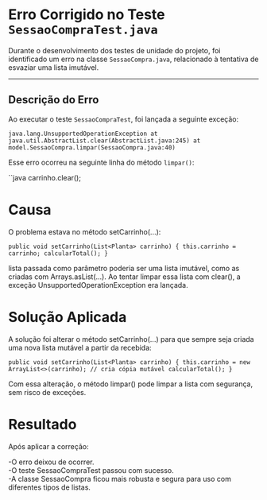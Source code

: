 #  Erro Corrigido no Teste `SessaoCompraTest.java`

Durante o desenvolvimento dos testes de unidade do projeto, foi identificado um erro na classe `SessaoCompra.java`, relacionado à tentativa de esvaziar uma lista imutável.

---

##  Descrição do Erro

Ao executar o teste `SessaoCompraTest`, foi lançada a seguinte exceção:

`java.lang.UnsupportedOperationException
at java.util.AbstractList.clear(AbstractList.java:245)
at model.SessaoCompra.limpar(SessaoCompra.java:40)`

Esse erro ocorreu na seguinte linha do método `limpar()`:

``java
carrinho.clear();

#  Causa
O problema estava no método setCarrinho(...):

`public void setCarrinho(List<Planta> carrinho) {
    this.carrinho = carrinho;
    calcularTotal();
}`

 lista passada como parâmetro poderia ser uma lista imutável, como as criadas com Arrays.asList(...).
Ao tentar limpar essa lista com clear(), a exceção UnsupportedOperationException era lançada.

#  Solução Aplicada
A solução foi alterar o método setCarrinho(...) para que sempre seja criada uma nova lista mutável a partir da recebida:

`public void setCarrinho(List<Planta> carrinho) {
    this.carrinho = new ArrayList<>(carrinho); // cria cópia mutável
    calcularTotal();
}`

Com essa alteração, o método limpar() pode limpar a lista com segurança, sem risco de exceções.

#  Resultado
Após aplicar a correção:

-O erro deixou de ocorrer.\
-O teste SessaoCompraTest passou com sucesso.\
-A classe SessaoCompra ficou mais robusta e segura para uso com diferentes tipos de listas.








